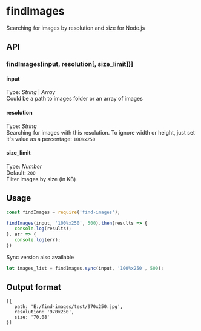 # findImages   
Searching for images by resolution and size for Node.js


## API

### findImages(input, resolution[, size_limit])]

#### input
Type: _String_ | _Array_  
Could be a path to images folder or an array of images  


#### resolution
Type: _String_  
Searching for images with this resolution. To ignore width or height, just set it's value as a percentage: `100%x250`


#### size_limit
Type: _Number_  
Default: `200`  
Filter images by size (in KB)  



## Usage
```javascript
const findImages = require('find-images');

findImages(input, '100%x250', 500).then(results => {
   console.log(results);
}, err => {
   console.log(err);
})
```

Sync version also available
```javascript
let images_list = findImages.sync(input, '100%x250', 500);
```


## Output format
```
[{
   path: 'E:/find-images/test/970x250.jpg',
   resolution: '970x250',
   size: '70.08' 
}]
```
